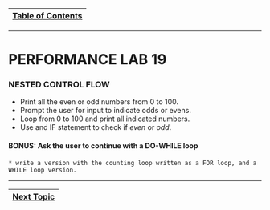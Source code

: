 |[Table of Contents](/00-Table-of-Contents.md)|
|---|

---

# PERFORMANCE LAB 19

### NESTED CONTROL FLOW

* Print all the even or odd numbers from 0 to 100.
* Prompt the user for input to indicate odds or evens.
* Loop from 0 to 100 and print all indicated numbers.
* Use and IF statement to check if *even* or *odd*.

#### BONUS: Ask the user to continue with a DO-WHILE loop
    * write a version with the counting loop written as a FOR loop, and a WHILE loop version.
---

|[Next Topic](/08_Functions/README.md)|
|---|
